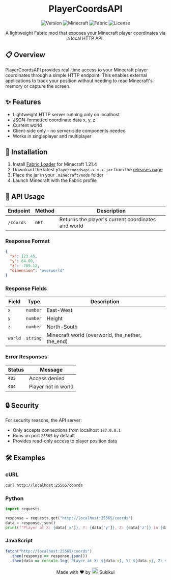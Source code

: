 <div align="center">

# PlayerCoordsAPI

![Version](https://img.shields.io/badge/version-0.1.0-blue)
![Minecraft](https://img.shields.io/badge/Minecraft-1.21.4-green)
![Fabric](https://img.shields.io/badge/Fabric-0.16.10-orange)
![License](https://img.shields.io/badge/license-MIT-yellow)

A lightweight Fabric mod that exposes your Minecraft player coordinates via a local HTTP API.

</div>

## 📋 Overview

PlayerCoordsAPI provides real-time access to your Minecraft player coordinates through a simple HTTP endpoint. This enables external applications to track your position without needing to read Minecraft's memory or capture the screen.

## ✨ Features

- Lightweight HTTP server running only on localhost
- JSON-formatted coordinate data x, y, z
- Current world
- Client-side only - no server-side components needed
- Works in singleplayer and multiplayer

## 🚀 Installation

1. Install [Fabric Loader](https://fabricmc.net/use/) for Minecraft 1.21.4
2. Download the latest `playercoordsapi-x.x.x.jar` from the [releases page](https://github.com/Sukikui/PlayerCoordsAPI/releases)
3. Place the jar in your `.minecraft/mods` folder
4. Launch Minecraft with the Fabric profile

## 🔌 API Usage

| Endpoint  | Method | Description                                        |
|-----------|--------|----------------------------------------------------|
| `/coords` | `GET`  | Returns the player's current coordinates and world |

### Response Format

```json
{
  "x": 123.45,
  "y": 64.00,
  "z": -789.12,
  "dimension": "overworld"
}
```

### Response Fields

| Field   | Type     | Description                                      |
|---------|----------|--------------------------------------------------|
| `x`     | `number` | East-West                                        |
| `y`     | `number` | Height                                           |
| `z`     | `number` | North-South                                      |
| `world` | `string` | Minecraft world (overworld, the_nether, the_end) |

### Error Responses

| Status | Message             |
|--------|---------------------|
| `403`  | Access denied       |
| `404`  | Player not in world |

## 🔒 Security

For security reasons, the API server:
- Only accepts connections from localhost `127.0.0.1`
- Runs on port `25565` by default
- Provides read-only access to player position data

## 🛠️ Examples

### cURL
```bash
curl http://localhost:25565/coords
```

### Python
```python
import requests

response = requests.get("http://localhost:25565/coords")
data = response.json()
print(f"Player at X: {data['x']}, Y: {data['y']}, Z: {data['z']} in {data['dimension']}")
```

### JavaScript
```javascript
fetch("http://localhost:25565/coords")
  .then(response => response.json())
  .then(data => console.log(`Player at X: ${data.x}, Y: ${data.y}, Z: ${data.z} in ${data.dimension}`));
```

<div align="center">
Made with ❤️ by 
<img src="https://crafatar.com/avatars/7d2159e810514c3eb504c279cadd4273?size=100&overlay" width="20" height="20"> 
Sukikui 
</div>